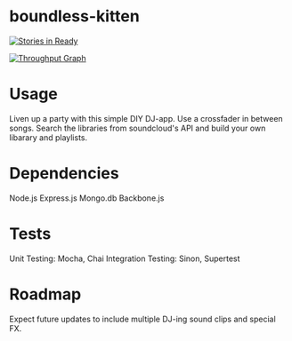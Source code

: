# boundless-kitten

[![Stories in Ready](https://badge.waffle.io/boundless-kitten/boundless-kitten.svg?label=ready&title=Ready)](http://waffle.io/boundless-kitten/boundless-kitten)

[![Throughput Graph](https://graphs.waffle.io/boundless-kitten/boundless-kitten/throughput.svg)](https://waffle.io/boundless-kitten/boundless-kitten/metrics)

# Usage
Liven up a party with this simple DIY DJ-app. Use a crossfader in between songs. Search the libraries from soundcloud's API and build your own libarary and playlists.

# Dependencies
Node.js
Express.js
Mongo.db
Backbone.js

# Tests
Unit Testing: Mocha, Chai
Integration Testing: Sinon, Supertest

# Roadmap
Expect future updates to include multiple DJ-ing sound clips and special FX.
